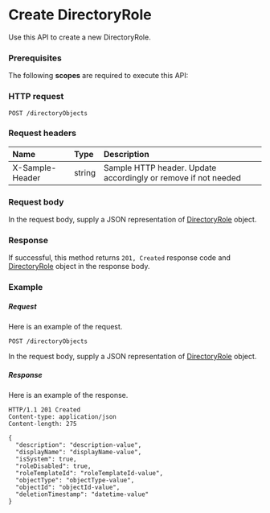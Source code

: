 # Create DirectoryRole

Use this API to create a new DirectoryRole.
### Prerequisites
The following **scopes** are required to execute this API: 
### HTTP request
<!-- { "blockType": "ignored" } -->
```http
POST /directoryObjects

```
### Request headers
| Name       | Type | Description|
|:---------------|:--------|:----------|
| X-Sample-Header  | string  | Sample HTTP header. Update accordingly or remove if not needed|

### Request body
In the request body, supply a JSON representation of [DirectoryRole](../resources/directoryrole.md) object.


### Response
If successful, this method returns `201, Created` response code and [DirectoryRole](../resources/directoryrole.md) object in the response body.

### Example
##### Request
Here is an example of the request.
<!-- {
  "blockType": "request",
  "name": "create_directoryrole_from_directoryobjects"
}-->
```http
POST /directoryObjects
```
In the request body, supply a JSON representation of [DirectoryRole](../resources/directoryrole.md) object.
##### Response
Here is an example of the response.
<!-- {
  "blockType": "response",
  "truncated": false,
  "@odata.type": "microsoft.graph.directoryrole"
} -->
```http
HTTP/1.1 201 Created
Content-type: application/json
Content-length: 275

{
  "description": "description-value",
  "displayName": "displayName-value",
  "isSystem": true,
  "roleDisabled": true,
  "roleTemplateId": "roleTemplateId-value",
  "objectType": "objectType-value",
  "objectId": "objectId-value",
  "deletionTimestamp": "datetime-value"
}
```

<!-- uuid: 8060035e-062d-44ca-b14d-94eae4b43c22
2015-10-25 14:02:53 UTC -->
<!-- {
  "type": "#page.annotation",
  "description": "Create DirectoryRole",
  "keywords": "",
  "section": "documentation",
  "tocPath": ""
}-->